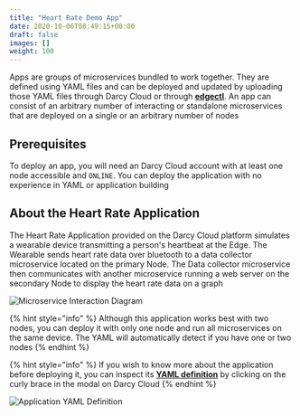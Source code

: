 ```yaml
---
title: "Heart Rate Demo App"
date: 2020-10-06T08:49:15+00:00
draft: false
images: []
weight: 100
---
```



Apps are groups of microservices bundled to work together. They are defined using YAML files and can be deployed and updated by uploading those YAML files through Darcy Cloud or through [**edgectl**](../../get-started-edgectl/). An app can consist of an arbitrary number of interacting or standalone microservices that are deployed on a single or an arbitrary number of nodes

## Prerequisites

To deploy an app, you will need an Darcy Cloud account with at least one node accessible and `ONLINE`. You can deploy the application with no experience in YAML or application building

## About the Heart Rate Application

The Heart Rate Application provided on the Darcy Cloud platform simulates a wearable device transmitting a person's heartbeat at the Edge. The Wearable sends heart rate data over bluetooth to a data collector microservice located on the primary Node. The Data collector microservice then communicates with another microservice running a web server on the secondary Node to display the heart rate data on a graph

![Microservice Interaction Diagram](../../../assets/14565bf8-4100-48da-841a-6e3cf0dbd395.png)

{% hint style="info" %}
Although this application works best with two nodes, you can deploy it with only one node and run all microservices on the same device. The YAML will automatically detect if you have one or two nodes
{% endhint %}

{% hint style="info" %}
If you wish to know more about the application before deploying it, you can inspect its [**YAML definition**](../../glossary/yaml-heart-rate-application.md) by clicking on the curly brace in the modal on Darcy Cloud
{% endhint %}

![ Application YAML Definition](../../../assets/3b76e231-64c8-4988-bbee-f9b2a447a2ec.png)
